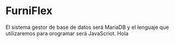 # FurniFlex
El sistema gestor de base de datos será MariaDB y el lenguaje que utilizaremos para orogramar será JavaScriot. Hola
